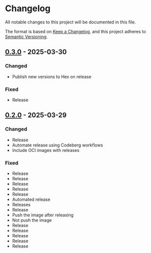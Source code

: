 # Changelog

All notable changes to this project will be documented in this file.

The format is based on [Keep a Changelog](https://keepachangelog.com/en/1.0.0/),
and this project adheres to [Semantic Versioning](https://semver.org/spec/v2.0.0.html).

## [0.3.0] - 2025-03-30

### Changed

- Publish new versions to Hex on release

### Fixed

- Release

## [0.2.0] - 2025-03-29

### Changed

- Release
- Automate release using Codeberg workflows
- Include OCI images with releases

### Fixed

- Release
- Release
- Release
- Release
- Release
- Automated release
- Releases
- Release
- Push the image after releasing
- Not push the image
- Release
- Release
- Release
- Release
- Release

[0.3.0]: https://github.com/glossia/glossia/compare/0.2.0..0.3.0
[0.2.0]: https://github.com/glossia/glossia/compare/0.1.0..0.2.0

<!-- generated by git-cliff -->
